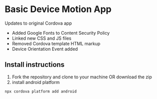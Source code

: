 # Basic Device Motion App

Updates to original Cordova app
- Added Google Fonts to Content Security Policy
- Linked new CSS and JS files
- Removed Cordova template HTML markup
- Device Orientation Event added

## Install instructions

1. Fork the repository and clone to your machine OR download the zip
2. install android platform
```
npx cordova platform add android
```
